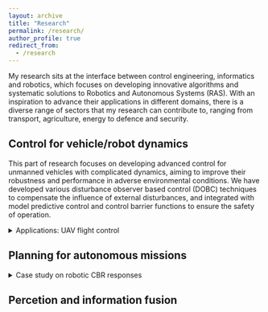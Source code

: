 ```yaml
---
layout: archive
title: "Research"
permalink: /research/
author_profile: true
redirect_from:
  - /research
---
```


My research sits at the interface between control engineering, informatics and robotics, which focuses on developing innovative algorithms and systematic solutions to Robotics and Autonomous Systems (RAS). With an inspiration to advance their applications in different domains, there is a diverse range of sectors that my research can contribute to, ranging from transport, agriculture, energy to defence and security.

## Control for vehicle/robot dynamics 
This part of research focuses on developing advanced control for unmanned vehicles with complicated dynamics, aiming to improve their robustness and performance in adverse environmental conditions. We have developed various disturbance observer based control (DOBC) techniques to compensate the influence of external disturbances, and integrated with model predictive control and control barrier functions to ensure the safety of operation.   
<details>
	<summary> Applications: UAV flight control </summary>
	
	<p> DOBC design for path-folloiwng </p>
	[![Final video of fixing issues in your code in VS Code](https://youtu.be/M_qy1iH7u3M.jpg)](https://youtu.be/M_qy1iH7u3M)
	
	<iframe width="420" height="315" src="https://youtu.be/M_qy1iH7u3M" frameborder="0" allowfullscreen></iframe>


</details>

## Planning for autonomous missions

<details>
	<summary> Case study on robotic CBR responses </summary>
	
	### Autonomous source term estimation
	
	Autonomous source term estimation in cluttered area
  	~~~
</details>

## Percetion and information fusion 








